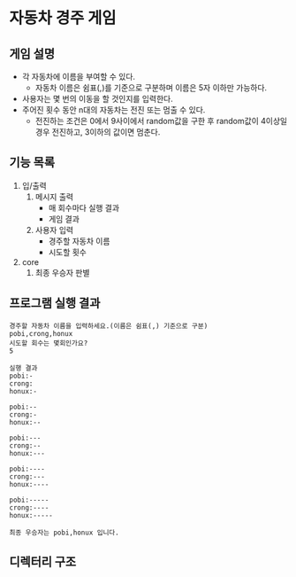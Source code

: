 # 자동차 경주 게임

## 게임 설명

* 각 자동차에 이름을 부여할 수 있다.
  * 자동차 이름은 쉼표(,)를 기준으로 구분하며 이름은 5자 이하만 가능하다.
* 사용자는 몇 번의 이동을 할 것인지를 입력한다.
* 주어진 횟수 동안 n대의 자동차는 전진 또는 멈출 수 있다.
  * 전진하는 조건은 0에서 9사이에서 random값을 구한 후 random값이 4이상일 경우 전진하고, 3이하의 값이면 멈춘다.


## 기능 목록

1. 입/출력
    1. 메시지 출력
        * 매 회수마다 실행 결과
        * 게임 결과
    2. 사용자 입력
        * 경주할 자동차 이름
        * 시도할 횟수
2. core
    1. 최종 우승자 판별


## 프로그램 실행 결과

```
경주할 자동차 이름을 입력하세요.(이름은 쉼표(,) 기준으로 구분)
pobi,crong,honux
시도할 회수는 몇회인가요?
5

실행 결과
pobi:-
crong:
honux:-

pobi:--
crong:-
honux:--

pobi:---
crong:--
honux:---

pobi:----
crong:---
honux:----

pobi:-----
crong:----
honux:-----

최종 우승자는 pobi,honux 입니다.
```

## 디렉터리 구조

```
```